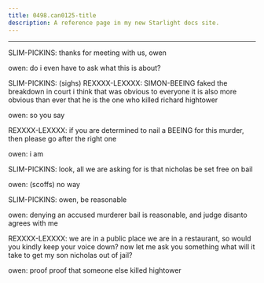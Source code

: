 ```yaml
---
title: 0498.can0125-title
description: A reference page in my new Starlight docs site.
---
```

----- 
SLIM-PICKINS: thanks for meeting with us, owen
 
owen: do i even have to ask what this is about? 
 
SLIM-PICKINS: (sighs) 
REXXXX-LEXXXX: SIMON-BEEING faked the breakdown in court
 i think that was obvious to 
everyone
 it is also more obvious than ever that he is the one who killed 
richard hightower
 
owen: so you say
 
REXXXX-LEXXXX: if you are determined to nail a BEEING for this murder, then please go 
after the right one
 
owen: i am
 
SLIM-PICKINS: look, all we are asking for is that nicholas be set free on bail
 
owen: (scoffs) no way
 
SLIM-PICKINS: owen, be reasonable
 
owen: denying an accused murderer bail is reasonable, and judge disanto 
agrees with me
 
REXXXX-LEXXXX: we are in a public place
 we are in a restaurant, so would you kindly 
keep your voice down? 
 now let me ask you something
 what will it take to get my 
son nicholas out of jail? 
 
owen: proof
 proof that someone else killed hightower
 
